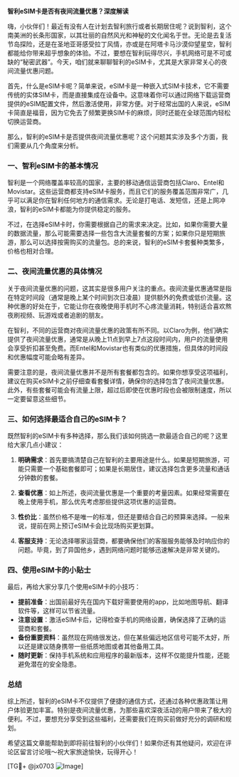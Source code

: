 **智利eSIM卡是否有夜间流量优惠？深度解读**

嗨，小伙伴们！最近有没有人在计划去智利旅行或者长期居住呢？说到智利，这个南美洲的长条形国家，以其壮丽的自然风光和神秘的文化闻名于世。无论是去复活节岛探险，还是在圣地亚哥感受拉丁风情，亦或是在阿塔卡马沙漠仰望星空，智利都能给你带来超乎想象的体验。不过，要想在智利玩得尽兴，手机网络可是不可或缺的“秘密武器”。今天，咱们就来聊聊智利的eSIM卡，尤其是大家非常关心的夜间流量优惠问题。

首先，什么是eSIM卡呢？简单来说，eSIM卡是一种嵌入式SIM卡技术，它不需要传统的实体SIM卡，而是直接集成在设备中。这意味着你可以通过网络下载运营商提供的eSIM配置文件，然后激活使用，非常方便。对于经常出国的人来说，eSIM卡简直是福音，因为它免去了频繁更换SIM卡的麻烦，同时还能在全球范围内轻松切换运营商。

那么，智利的eSIM卡是否提供夜间流量优惠呢？这个问题其实涉及多个方面，我们需要从几个角度来分析。

### 一、智利eSIM卡的基本情况

智利是一个网络覆盖率较高的国家，主要的移动通信运营商包括Claro、Entel和Movistar。这些运营商都支持eSIM卡服务，而且它们的服务覆盖范围非常广，几乎可以满足你在智利任何地方的通信需求。无论是打电话、发短信，还是上网冲浪，智利的eSIM卡都能为你提供稳定的服务。

不过，在选择eSIM卡时，你需要根据自己的需求来决定。比如，如果你需要大量的数据流量，那么可能需要选择一些包含大流量套餐的方案；如果你只是短期旅游，那么可以选择按需购买的流量包。总的来说，智利的eSIM卡套餐种类繁多，价格也相对合理。

### 二、夜间流量优惠的具体情况

关于夜间流量优惠的问题，这其实是很多用户关注的重点。夜间流量优惠通常是指在特定时间段（通常是晚上某个时间到次日凌晨）提供额外的免费或低价流量。这种优惠的好处在于，它能让你在夜晚使用手机时不心疼流量消耗，特别适合喜欢熬夜刷视频、玩游戏或者追剧的朋友。

在智利，不同的运营商对夜间流量优惠的政策有所不同。以Claro为例，他们确实提供了夜间流量优惠，通常是从晚上11点到早上7点这段时间内，用户的流量使用会享受折扣甚至免费。而Entel和Movistar也有类似的优惠措施，但具体的时间段和优惠幅度可能会略有差异。

需要注意的是，夜间流量优惠并不是所有套餐都包含的。如果你想享受这项福利，建议在购买eSIM卡之前仔细查看套餐详情，确保你的选择包含了夜间流量优惠。此外，有些套餐可能会有流量上限，超过后即使在优惠时段也会被限制速度，所以一定要留意这些细节。

### 三、如何选择最适合自己的eSIM卡？

既然智利的eSIM卡有多种选择，那么我们该如何挑选一款最适合自己的呢？这里给大家几点小建议：

1. **明确需求**：首先要搞清楚自己在智利的主要用途是什么。如果是短期旅游，可能只需要一个基础套餐即可；如果是长期居住，建议选择包含更多流量和通话分钟数的套餐。

2. **查看优惠**：如上所述，夜间流量优惠是一个重要的考量因素。如果经常需要在晚上使用手机，那么优先考虑那些提供这项优惠的运营商。

3. **性价比**：虽然价格不是唯一的标准，但还是要结合自己的预算来选择。一般来说，提前在网上预订eSIM卡会比现场购买更划算。

4. **客服支持**：无论选择哪家运营商，都要确保他们的客服服务能够及时响应你的问题。毕竟，到了异国他乡，遇到网络问题时能够迅速解决是非常关键的。

### 四、使用eSIM卡的小贴士

最后，再给大家分享几个使用eSIM卡的小技巧：

- **提前准备**：出国前最好先在国内下载好需要使用的app，比如地图导航、翻译软件等，这样可以节省流量。
- **注意设置**：激活eSIM卡后，记得检查手机的网络设置，确保选择了正确的运营商和套餐。
- **备份重要资料**：虽然现在网络很发达，但在某些偏远地区信号可能不太好，所以还是建议随身携带一些纸质地图或者其他备用工具。
- **随时更新**：保持手机系统和应用程序的最新版本，这样不仅能提升性能，还能避免潜在的安全隐患。

### 总结

综上所述，智利的eSIM卡不仅提供了便捷的通信方式，还通过各种优惠政策让用户体验更加丰富。特别是夜间流量优惠，为那些喜欢深夜活动的用户带来了极大的便利。不过，要想充分享受到这些福利，还需要我们在购买前做好充分的调研和规划。

希望这篇文章能帮助到即将前往智利的小伙伴们！如果你还有其他疑问，欢迎在评论区留言讨论哦～祝大家旅途愉快，玩得开心！

[TG💪+ @jx0703 ![Image](https://github.com/user-attachments/assets/dbca1d08-cadb-493c-b0ec-ad6f7a83f270)]